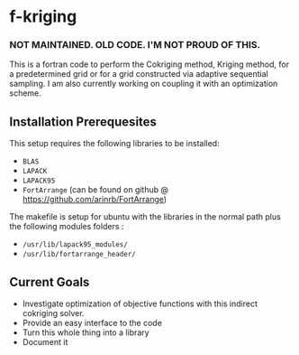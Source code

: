 f-kriging
=============================
### NOT MAINTAINED. OLD CODE. I'M NOT PROUD OF THIS.

This is a fortran code to perform the Cokriging method, Kriging method, for a predetermined
grid or for a grid constructed via adaptive sequential sampling. I am also currently working 
on coupling it with an optimization scheme. 
 
Installation Prerequesites
-----------------------------

This setup requires the following libraries to be installed:
* `BLAS`
* `LAPACK`
* `LAPACK95` 
* `FortArrange` (can be found on github @ https://github.com/arinrb/FortArrange)

The makefile is setup for ubuntu with the libraries in the normal path 
plus the following modules folders : 
* `/usr/lib/lapack95_modules/`
* `/usr/lib/fortarrange_header/`

Current Goals
------------------------------
* Investigate optimization of objective functions with this indirect cokriging solver. 
* Provide an easy interface to the code
* Turn this whole thing into a library
* Document it
